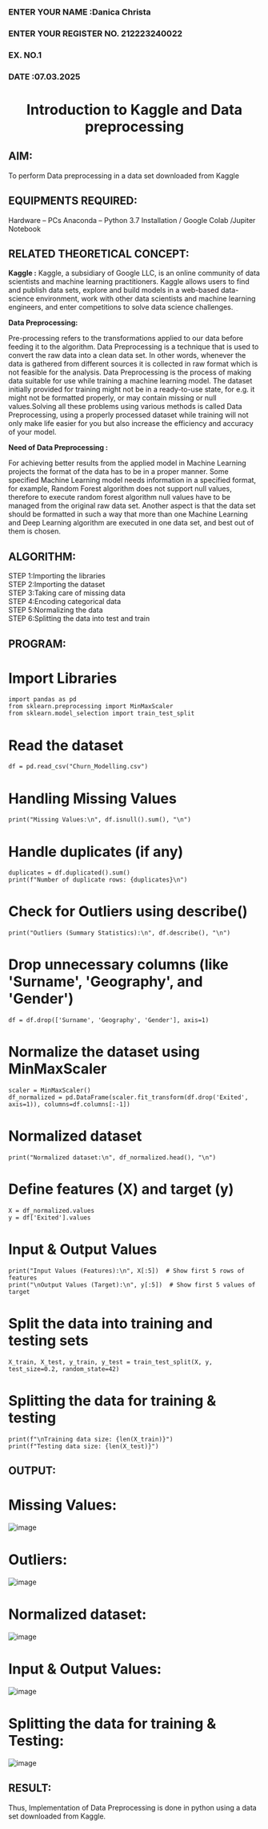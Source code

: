 <H3>ENTER YOUR NAME :Danica Christa</H3>
<H3>ENTER YOUR REGISTER NO. 212223240022</H3>
<H3>EX. NO.1</H3>
<H3>DATE :07.03.2025</H3>
<H1 ALIGN =CENTER> Introduction to Kaggle and Data preprocessing</H1>

## AIM:

To perform Data preprocessing in a data set downloaded from Kaggle

## EQUIPMENTS REQUIRED:
Hardware – PCs
Anaconda – Python 3.7 Installation / Google Colab /Jupiter Notebook

## RELATED THEORETICAL CONCEPT:

**Kaggle :**
Kaggle, a subsidiary of Google LLC, is an online community of data scientists and machine learning practitioners. Kaggle allows users to find and publish data sets, explore and build models in a web-based data-science environment, work with other data scientists and machine learning engineers, and enter competitions to solve data science challenges.

**Data Preprocessing:**

Pre-processing refers to the transformations applied to our data before feeding it to the algorithm. Data Preprocessing is a technique that is used to convert the raw data into a clean data set. In other words, whenever the data is gathered from different sources it is collected in raw format which is not feasible for the analysis.
Data Preprocessing is the process of making data suitable for use while training a machine learning model. The dataset initially provided for training might not be in a ready-to-use state, for e.g. it might not be formatted properly, or may contain missing or null values.Solving all these problems using various methods is called Data Preprocessing, using a properly processed dataset while training will not only make life easier for you but also increase the efficiency and accuracy of your model.

**Need of Data Preprocessing :**

For achieving better results from the applied model in Machine Learning projects the format of the data has to be in a proper manner. Some specified Machine Learning model needs information in a specified format, for example, Random Forest algorithm does not support null values, therefore to execute random forest algorithm null values have to be managed from the original raw data set.
Another aspect is that the data set should be formatted in such a way that more than one Machine Learning and Deep Learning algorithm are executed in one data set, and best out of them is chosen.


## ALGORITHM:
STEP 1:Importing the libraries<BR>
STEP 2:Importing the dataset<BR>
STEP 3:Taking care of missing data<BR>
STEP 4:Encoding categorical data<BR>
STEP 5:Normalizing the data<BR>
STEP 6:Splitting the data into test and train<BR>

##  PROGRAM:

# Import Libraries
```
import pandas as pd
from sklearn.preprocessing import MinMaxScaler
from sklearn.model_selection import train_test_split
```
# Read the dataset
```
df = pd.read_csv("Churn_Modelling.csv")
```
# Handling Missing Values
```
print("Missing Values:\n", df.isnull().sum(), "\n")
```
# Handle duplicates (if any)
```
duplicates = df.duplicated().sum()
print(f"Number of duplicate rows: {duplicates}\n")
```
# Check for Outliers using describe()
```
print("Outliers (Summary Statistics):\n", df.describe(), "\n")
```
# Drop unnecessary columns (like 'Surname', 'Geography', and 'Gender')
```
df = df.drop(['Surname', 'Geography', 'Gender'], axis=1)
```
# Normalize the dataset using MinMaxScaler
```
scaler = MinMaxScaler()
df_normalized = pd.DataFrame(scaler.fit_transform(df.drop('Exited', axis=1)), columns=df.columns[:-1])
```
# Normalized dataset
```
print("Normalized dataset:\n", df_normalized.head(), "\n")
```
# Define features (X) and target (y)
```
X = df_normalized.values
y = df['Exited'].values
```
# Input & Output Values
```
print("Input Values (Features):\n", X[:5])  # Show first 5 rows of features
print("\nOutput Values (Target):\n", y[:5])  # Show first 5 values of target
```
# Split the data into training and testing sets
```
X_train, X_test, y_train, y_test = train_test_split(X, y, test_size=0.2, random_state=42)
```
# Splitting the data for training & testing
```
print(f"\nTraining data size: {len(X_train)}")
print(f"Testing data size: {len(X_test)}")
```

## OUTPUT:
# Missing Values:

![image](https://github.com/user-attachments/assets/0aebe55c-71c5-439f-9c90-63f94109bf21)

# Outliers:

![image](https://github.com/user-attachments/assets/a0e491e3-3511-479f-a434-96a6ba75e8cb)

# Normalized dataset:

![image](https://github.com/user-attachments/assets/f3325cf1-6a16-4f4d-bf13-1b1906f74145)

# Input & Output Values:

![image](https://github.com/user-attachments/assets/bd6d9968-b146-49a1-adab-07729b8583f0)

# Splitting the data for training & Testing:

![image](https://github.com/user-attachments/assets/f0ad642c-f240-4eaa-b7c2-c795f7fd0d0f)

## RESULT:
Thus, Implementation of Data Preprocessing is done in python  using a data set downloaded from Kaggle.


